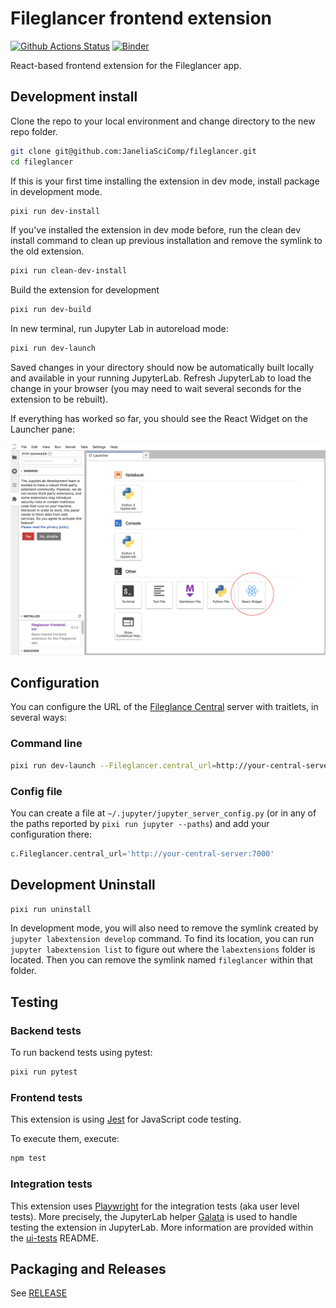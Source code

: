 # Fileglancer frontend extension

[![Github Actions Status](https://github.com/JaneliaSciComp/fileglancer/workflows/Build/badge.svg)](https://github.com/JaneliaSciComp/fileglancer/actions/workflows/build.yml)
[![Binder](https://mybinder.org/badge_logo.svg)](https://mybinder.org/v2/gh/JaneliaSciComp/fileglancer/main?urlpath=lab)

React-based frontend extension for the Fileglancer app.

## Development install

Clone the repo to your local environment and change directory to the new repo folder.

```bash
git clone git@github.com:JaneliaSciComp/fileglancer.git
cd fileglancer
```

If this is your first time installing the extension in dev mode, install package in development mode.

```bash
pixi run dev-install
```

If you've installed the extension in dev mode before, run the clean dev install command to clean up previous installation and remove the symlink to the old extension.

```bash
pixi run clean-dev-install
```

Build the extension for development

```bash
pixi run dev-build
```

In new terminal, run Jupyter Lab in autoreload mode:

```bash
pixi run dev-launch
```

Saved changes in your directory should now be automatically built locally and available in your running JupyterLab. Refresh JupyterLab to load the change in your browser (you may need to wait several seconds for the extension to be rebuilt).

If everything has worked so far, you should see the React Widget on the Launcher pane:

![Screenshot of the JupyterLab Launcher panel. In the bottom section, titled "Other", the square tile with the title "React Widget" is circled](./assets/img/JupyterLab-launcher.png)


## Configuration

You can configure the URL of the [Fileglance Central](https://github.com/JaneliaSciComp/fileglancer-central) server with traitlets, in several ways:

### Command line

```bash
pixi run dev-launch --Fileglancer.central_url=http://your-central-server:7000
```

### Config file

You can create a file at `~/.jupyter/jupyter_server_config.py` (or in any of the paths reported by `pixi run jupyter --paths`) and add your configuration there:

```python
c.Fileglancer.central_url='http://your-central-server:7000'
```

## Development Uninstall

```bash
pixi run uninstall
```

In development mode, you will also need to remove the symlink created by `jupyter labextension develop`
command. To find its location, you can run `jupyter labextension list` to figure out where the `labextensions`
folder is located. Then you can remove the symlink named `fileglancer` within that folder.

## Testing 

### Backend tests

To run backend tests using pytest:

```bash
pixi run pytest
```

### Frontend tests

This extension is using [Jest](https://jestjs.io/) for JavaScript code testing.

To execute them, execute:

```bash
npm test
```

### Integration tests

This extension uses [Playwright](https://playwright.dev/docs/intro) for the integration tests (aka user level tests).
More precisely, the JupyterLab helper [Galata](https://github.com/jupyterlab/jupyterlab/tree/master/galata) is used to handle testing the extension in JupyterLab.
More information are provided within the [ui-tests](./ui-tests/README.md) README.

## Packaging and Releases

See [RELEASE](RELEASE.md)
